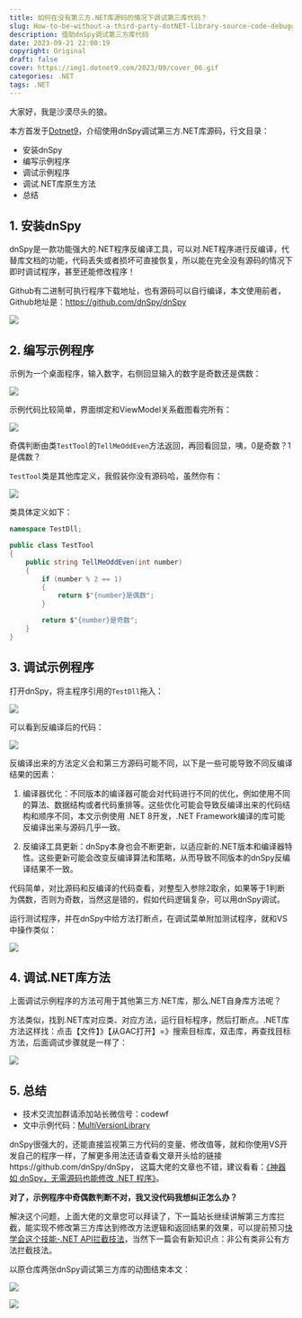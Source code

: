 ```yaml
---
title: 如何在没有第三方.NET库源码的情况下调试第三库代码？
slug: How-to-be-without-a-third-party-dotNET-library-source-code-debugging-the-third-library-code
description: 借助dnSpy调试第三方库代码
date: 2023-09-21 22:00:19
copyright: Original
draft: false
cover: https://img1.dotnet9.com/2023/09/cover_06.gif
categories: .NET
tags: .NET
---
```


大家好，我是沙漠尽头的狼。

本方首发于[Dotnet9](https://dotnet9.com/2023/09/How-to-be-without-a-third-party-dotNET-library-source-code-debugging-the-third-library-code)，介绍使用dnSpy调试第三方.NET库源码，行文目录：

- 安装dnSpy
- 编写示例程序
- 调试示例程序
- 调试.NET库原生方法
- 总结

## 1. 安装dnSpy

dnSpy是一款功能强大的.NET程序反编译工具，可以对.NET程序进行反编译，代替库文档的功能，代码丢失或者损坏可直接恢复，所以能在完全没有源码的情况下即时调试程序，甚至还能修改程序！

Github有二进制可执行程序下载地址，也有源码可以自行编译，本文使用前者，Github地址是：https://github.com/dnSpy/dnSpy

![](https://img1.dotnet9.com/2023/09/0601.png)

## 2. 编写示例程序

示例为一个桌面程序，输入数字，右侧回显输入的数字是奇数还是偶数：

![](https://img1.dotnet9.com/2023/09/0602.gif)

示例代码比较简单，界面绑定和ViewModel关系截图看完所有：

![](https://img1.dotnet9.com/2023/09/0603.png)

奇偶判断由类`TestTool`的`TellMeOddEven`方法返回，再回看回显，咦，0是奇数？1是偶数？

`TestTool`类是其他库定义，我假装你没有源码哈，虽然你有：

![](https://img1.dotnet9.com/2023/09/0604.png)

类具体定义如下：

```csharp
namespace TestDll;

public class TestTool
{
    public string TellMeOddEven(int number)
    {
        if (number % 2 == 1)
        {
            return $"{number}是偶数";
        }

        return $"{number}是奇数";
    }
}
```

## 3. 调试示例程序

打开dnSpy，将主程序引用的`TestDll`拖入：

![](https://img1.dotnet9.com/2023/09/0605.gif)

可以看到反编译后的代码：

![](https://img1.dotnet9.com/2023/09/0606.png)

反编译出来的方法定义会和第三方源码可能不同，以下是一些可能导致不同反编译结果的因素：

1. 编译器优化：不同版本的编译器可能会对代码进行不同的优化，例如使用不同的算法、数据结构或者代码重排等。这些优化可能会导致反编译出来的代码结构和顺序不同，本文示例使用 .NET 8开发，.NET Framework编译的库可能反编译出来与源码几乎一致。

2. 反编译工具更新：dnSpy本身也会不断更新，以适应新的.NET版本和编译器特性。这些更新可能会改变反编译算法和策略，从而导致不同版本的dnSpy反编译结果不一致。

代码简单，对比源码和反编译的代码查看，对整型入参除2取余，如果等于1判断为偶数，否则为奇数，当然这是错的，假如代码逻辑复杂，可以用dnSpy调试。

运行测试程序，并在dnSpy中给方法打断点，在调试菜单附加测试程序，就和VS中操作类似：

![](https://img1.dotnet9.com/2023/09/0607.gif)

## 4. 调试.NET库方法

上面调试示例程序的方法可用于其他第三方.NET库，那么.NET自身库方法呢？

方法类似，找到.NET库对应类、对应方法，运行目标程序，然后打断点。.NET库方法这样找：点击【文件】》【从GAC打开】=》搜索目标库，双击库，再查找目标方法，后面调试步骤就是一样了：

![](https://img1.dotnet9.com/2023/09/0608.gif)

## 5. 总结

- 技术交流加群请添加站长微信号：codewf
- 文中示例代码：[MultiVersionLibrary](https://github.com/dotnet9/TerminalMACS.ManagerForWPF/tree/master/src/Demo/MultiVersionLibrary)


dnSpy很强大的，还能直接监视第三方代码的变量、修改值等，就和你使用VS开发自己的程序一样，了解更多用法还请查看文章开头给的链接https://github.com/dnSpy/dnSpy， 这篇大佬的文章也不错，建议看看：[《神器如 dnSpy，无需源码也能修改 .NET 程序》](https://blog.csdn.net/WPwalter/article/details/80457131)。

**对了，示例程序中奇偶数判断不对，我又没代码我想纠正怎么办？**

解决这个问题，上面大佬的文章您可以拜读了，下一篇站长继续讲解第三方库拦截，能实现不修改第三方库达到修改方法逻辑和返回结果的效果，可以提前预习[快学会这个技能-.NET API拦截技法](https://dotnet9.com/2023/02/Learn-this-skill-Dotnet-API-interception-technique)，当然下一篇会有新知识点：非公有类非公有方法拦截技法。

以原仓库两张dnSpy调试第三方库的动图结束本文：

![](https://img1.dotnet9.com/2023/09/cover_06.gif)

![](https://img1.dotnet9.com/2023/09/0609.gif)